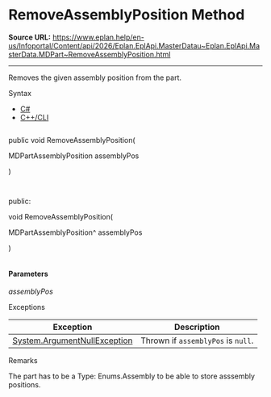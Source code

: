 # RemoveAssemblyPosition Method

**Source URL:** https://www.eplan.help/en-us/Infoportal/Content/api/2026/Eplan.EplApi.MasterDatau~Eplan.EplApi.MasterData.MDPart~RemoveAssemblyPosition.html

---

Removes the given assembly position from the part.

Syntax

- [C#](#i-syntax-CS)
- [C++/CLI](#i-syntax-CPP2005)

```
```
public void RemoveAssemblyPosition( 

   MDPartAssemblyPosition assemblyPos

)
```
```

```
```
public:

void RemoveAssemblyPosition( 

   MDPartAssemblyPosition^ assemblyPos

)
```
```

#### Parameters

*assemblyPos*

Exceptions

| Exception | Description |
| --- | --- |
| [System.ArgumentNullException](#) | Thrown if `assemblyPos` is `null`. |

Remarks

The part has to be a Type: Enums.Assembly to be able to store asssembly positions.
